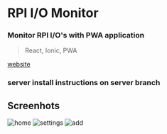 # RPI I/O Monitor

### Monitor RPI I/O's with PWA application

> React, Ionic, PWA

[website](https://wdaan-263417.web.app)

### server install instructions on server branch


## Screenhots

![home](/screenhots/home.jpg?raw=true "home")
![settings](/screenhots/settings.jpg?raw=true "settings")
![add](/screenhots/add.jpg?raw=true "add")
